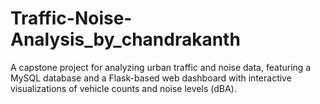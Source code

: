 # Traffic-Noise-Analysis_by_chandrakanth
A capstone project for analyzing urban traffic and noise data, featuring a MySQL database and a Flask-based web dashboard with interactive visualizations of vehicle counts and noise levels (dBA).
